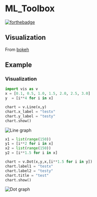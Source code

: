 # ML_Toolbox

[![forthebadge](http://forthebadge.com/images/badges/made-with-python.svg)](http://forthebadge.com)

## Visualization
From [bokeh](https://bokeh.pydata.org)

## Example

### Visualization



```python
import vis as v
x = [0.1, 0.5, 1.0, 1.5, 2.0, 2.5, 3.0]
y  = [i**4 for i in x]

chart = v.Line(x,y)
chart.x_label = "testx"
chart.y_label = "testy"
chart.show()
```

![Line graph](https://img.l-do.cn/line.png-github)

```python
x1 = list(range(150))
y1 = [i**2 for i in x]
x2 = list(range(150))
y2 = [i**1.5 for i in x]

chart = v.Dot(x,y,x,[i**1.5 for i in y])
chart.label1 = "testx"
chart.label2 = "testy"
chart.title = "test"
chart.show()
```

![Dot graph](https://img.l-do.cn/dot.png-github)
